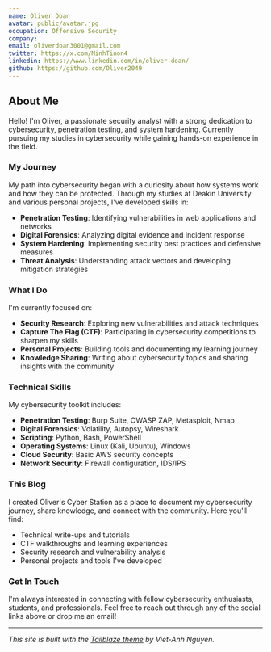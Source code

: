 ```yaml
---
name: Oliver Doan
avatar: public/avatar.jpg
occupation: Offensive Security
company:
email: oliverdoan3001@gmail.com
twitter: https://x.com/MinhTinon4
linkedin: https://www.linkedin.com/in/oliver-doan/
github: https://github.com/Oliver2049
---
```


## About Me

Hello! I'm Oliver, a passionate security analyst with a strong dedication to cybersecurity, penetration testing, and system hardening. Currently pursuing my studies in cybersecurity while gaining hands-on experience in the field.

### My Journey

My path into cybersecurity began with a curiosity about how systems work and how they can be protected. Through my studies at Deakin University and various personal projects, I've developed skills in:

- **Penetration Testing**: Identifying vulnerabilities in web applications and networks
- **Digital Forensics**: Analyzing digital evidence and incident response
- **System Hardening**: Implementing security best practices and defensive measures
- **Threat Analysis**: Understanding attack vectors and developing mitigation strategies

### What I Do

I'm currently focused on:

- **Security Research**: Exploring new vulnerabilities and attack techniques
- **Capture The Flag (CTF)**: Participating in cybersecurity competitions to sharpen my skills
- **Personal Projects**: Building tools and documenting my learning journey
- **Knowledge Sharing**: Writing about cybersecurity topics and sharing insights with the community

### Technical Skills

My cybersecurity toolkit includes:

- **Penetration Testing**: Burp Suite, OWASP ZAP, Metasploit, Nmap
- **Digital Forensics**: Volatility, Autopsy, Wireshark
- **Scripting**: Python, Bash, PowerShell
- **Operating Systems**: Linux (Kali, Ubuntu), Windows
- **Cloud Security**: Basic AWS security concepts
- **Network Security**: Firewall configuration, IDS/IPS

### This Blog

I created Oliver's Cyber Station as a place to document my cybersecurity journey, share knowledge, and connect with the community. Here you'll find:

- Technical write-ups and tutorials
- CTF walkthroughs and learning experiences
- Security research and vulnerability analysis
- Personal projects and tools I've developed

### Get In Touch

I'm always interested in connecting with fellow cybersecurity enthusiasts, students, and professionals. Feel free to reach out through any of the social links above or drop me an email!

---

_This site is built with the [Tailblaze theme](https://github.com/Vietanh30/tailblaze) by Viet-Anh Nguyen._
